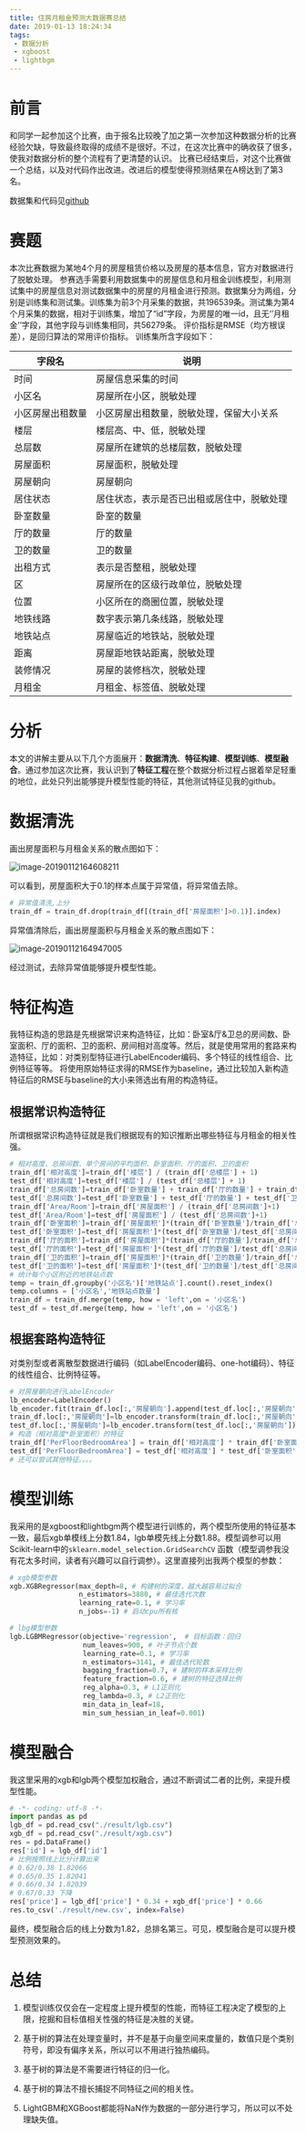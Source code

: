 ```yaml
---
title: 住房月租金预测大数据赛总结
date: 2019-01-13 18:24:34
tags: 
 - 数据分析
 - xgboost
 - lightbgm
---
```


# 前言

和同学一起参加这个比赛，由于报名比较晚了加之第一次参加这种数据分析的比赛经验欠缺，导致最终取得的成绩不是很好。不过，在这次比赛中的确收获了很多，使我对数据分析的整个流程有了更清楚的认识。
比赛已经结束后，对这个比赛做一个总结，以及对代码作出改进。改进后的模型使得预测结果在A榜达到了第3名。

数据集和代码见[github](https://github.com/RunningGump/rental-prediction)

# 赛题

本次比赛数据为某地4个月的房屋租赁价格以及房屋的基本信息，官方对数据进行了脱敏处理。
参赛选手需要利用数据集中的房屋信息和月租金训练模型，利用测试集中的房屋信息对测试数据集中的房屋的月租金进行预测。数据集分为两组，分别是训练集和测试集。训练集为前3个月采集的数据，共196539条。测试集为第4个月采集的数据，相对于训练集，增加了“id”字段，为房屋的唯一id，且无‘’月租金‘’字段，其他字段与训练集相同，共56279条。
评价指标是RMSE（均方根误差），是回归算法的常用评价指标。
训练集所含字段如下：

| 字段名           | 说明                                       |
| ---------------- | ------------------------------------------ |
| 时间             | 房屋信息采集的时间                         |
| 小区名           | 房屋所在小区，脱敏处理                     |
| 小区房屋出租数量 | 小区房屋出租数量，脱敏处理，保留大小关系   |
| 楼层             | 楼层高、中、低，脱敏处理                   |
| 总层数           | 房屋所在建筑的总楼层数，脱敏处理           |
| 房屋面积         | 房屋面积，脱敏处理                         |
| 房屋朝向         | 房屋朝向                                   |
| 居住状态         | 居住状态，表示是否已出租或居住中，脱敏处理 |
| 卧室数量         | 卧室的数量                                 |
| 厅的数量         | 厅的数量                                   |
| 卫的数量         | 卫的数量                                   |
| 出租方式         | 表示是否整租，脱敏处理                     |
| 区               | 房屋所在的区级行政单位，脱敏处理           |
| 位置             | 小区所在的商圈位置，脱敏处理               |
| 地铁线路         | 数字表示第几条线路，脱敏处理               |
| 地铁站点         | 房屋临近的地铁站，脱敏处理                 |
| 距离             | 房屋距地铁站距离，脱敏处理                 |
| 装修情况         | 房屋的装修档次，脱敏处理                   |
| 月租金           | 月租金、标签值、脱敏处理                   |

# 分析

本文的讲解主要从以下几个方面展开：**数据清洗**、**特征构建**、**模型训练**、**模型融合**。通过参加这次比赛，我认识到了**特征工程**在整个数据分析过程占据着举足轻重的地位，此处只列出能够提升模型性能的特征，其他测试特征见我的github。

# 数据清洗

画出房屋面积与月租金关系的散点图如下：

![image-20190112164608211](住房月租金预测大数据赛总结/before.png)

可以看到，房屋面积大于0.1的样本点属于异常值，将异常值去除。

```python
# 异常值清洗,上分
train_df = train_df.drop(train_df[(train_df['房屋面积']>0.1)].index)
```

异常值清除后，画出房屋面积与月租金关系的散点图如下：

![image-20190112164947005](住房月租金预测大数据赛总结/after.png)

经过测试，去除异常值能够提升模型性能。

# 特征构造

我特征构造的思路是先根据常识来构造特征，比如：卧室&厅&卫总的房间数、卧室面积、厅的面积、卫的面积、房间相对高度等。然后，就是使用常用的套路来构造特征，比如：对类别型特征进行LabelEncoder编码、多个特征的线性组合、比例特征等等。
将使用原始特征求得的RMSE作为baseline，通过比较加入新构造特征后的RMSE与baseline的大小来筛选出有用的构造特征。

## 根据常识构造特征

所谓根据常识构造特征就是我们根据现有的知识推断出哪些特征与月租金的相关性强。

```python
# 相对高度、总房间数、单个房间的平均面积、卧室面积、厅的面积、卫的面积
train_df['相对高度']=train_df['楼层'] / (train_df['总楼层'] + 1)
test_df['相对高度']=test_df['楼层'] / (test_df['总楼层'] + 1)
train_df['总房间数']=train_df['卧室数量'] + train_df['厅的数量'] + train_df['卫的数量']
test_df['总房间数']=test_df['卧室数量'] + test_df['厅的数量'] + test_df['卫的数量']
train_df['Area/Room']=train_df['房屋面积'] / (train_df['总房间数']+1)
test_df['Area/Room']=test_df['房屋面积'] / (test_df['总房间数']+1)
train_df['卧室面积']=train_df['房屋面积']*(train_df['卧室数量']/train_df['总房间数'])
test_df['卧室面积']=test_df['房屋面积']*(test_df['卧室数量']/test_df['总房间数'])  
train_df['厅的面积']=train_df['房屋面积']*(train_df['厅的数量']/train_df['总房间数'])
test_df['厅的面积']=test_df['房屋面积']*(test_df['厅的数量']/test_df['总房间数'])   
train_df['卫的面积']=train_df['房屋面积']*(train_df['卫的数量']/train_df['总房间数'])
test_df['卫的面积']=test_df['房屋面积']*(test_df['卫的数量']/test_df['总房间数'])
# 统计每个小区附近的地铁站点数
temp = train_df.groupby('小区名')['地铁站点'].count().reset_index()
temp.columns = ['小区名','地铁站点数量']
train_df = train_df.merge(temp, how = 'left',on = '小区名')
test_df = test_df.merge(temp, how = 'left',on = '小区名')
```

## 根据套路构造特征

对类别型或者离散型数据进行编码（如LabelEncoder编码、one-hot编码）、特征的线性组合、比例特征等。

```python
# 对房屋朝向进行LabelEncoder
lb_encoder=LabelEncoder()
lb_encoder.fit(train_df.loc[:,'房屋朝向'].append(test_df.loc[:,'房屋朝向'])) 
train_df.loc[:,'房屋朝向']=lb_encoder.transform(train_df.loc[:,'房屋朝向'])
test_df.loc[:,'房屋朝向']=lb_encoder.transform(test_df.loc[:,'房屋朝向'])
# 构造（相对高度*卧室面积）的特征
train_df['PerFloorBedroomArea'] = train_df['相对高度'] * train_df['卧室面积']
test_df['PerFloorBedroomArea'] = test_df['相对高度'] * test_df['卧室面积']
# 还可以尝试其他特征。。。。
```

# 模型训练

我采用的是xgboost和lightbgm两个模型进行训练的，两个模型所使用的特征基本一致，最后xgb单模线上分数1.84，lgb单模先线上分数1.88。模型调参可以用Scikit-learn中的`sklearn.model_selection.GridSearchCV`
函数（模型调参我没有花太多时间，读者有兴趣可以自行调参）。这里直接列出我两个模型的参数：

```python
# xgb模型参数
xgb.XGBRegressor(max_depth=8, # 构建树的深度，越大越容易过拟合
                 n_estimators=3880, # 最佳迭代次数
                 learning_rate=0.1, # 学习率
                 n_jobs=-1) # 启动cpu所有核

# lbg模型参数
lgb.LGBMRegressor(objective='regression',  # 目标函数：回归
                  num_leaves=900, # 叶子节点个数
                  learning_rate=0.1, # 学习率
                  n_estimators=3141, # 最佳迭代轮数
                  bagging_fraction=0.7, # 建树的样本采样比例
                  feature_fraction=0.6, # 建树的特征选择比例
                  reg_alpha=0.3, # L1正则化
                  reg_lambda=0.3, # L2正则化
                  min_data_in_leaf=18, 
                  min_sum_hessian_in_leaf=0.001)
```

# 模型融合

我这里采用的xgb和lgb两个模型加权融合，通过不断调试二者的比例，来提升模型性能。

```python
# -*- coding: utf-8 -*-
import pandas as pd
lgb_df = pd.read_csv("./result/lgb.csv")
xgb_df = pd.read_csv("./result/xgb.csv")
res = pd.DataFrame()
res['id'] = lgb_df['id']
# 比例按照线上比分计算出来
# 0.62/0.38 1.82066
# 0.65/0.35 1.82041
# 0.66/0.34 1.82039
# 0.67/0.33 下降
res['price'] = lgb_df['price'] * 0.34 + xgb_df['price'] * 0.66
res.to_csv('./result/new.csv', index=False)

```

最终，模型融合后的线上分数为1.82，总排名第三。可见，模型融合是可以提升模型预测效果的。

# 总结

1. 模型训练仅仅会在一定程度上提升模型的性能，而特征工程决定了模型的上限，挖掘和目标值相关性强的特征是决胜的关键。

2. 基于树的算法在处理变量时，并不是基于向量空间来度量的，数值只是个类别符号，即没有偏序关系，所以可以不用进行独热编码。

3. 基于树的算法是不需要进行特征的归一化。

4. 基于树的算法不擅长捕捉不同特征之间的相关性。

5. LightGBM和XGBoost都能将NaN作为数据的一部分进行学习，所以可以不处理缺失值。
